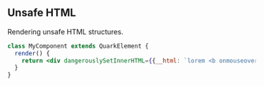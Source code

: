 ## Unsafe HTML

Rendering unsafe HTML structures.

```jsx
class MyComponent extends QuarkElement {
  render() {
    return <div dangerouslySetInnerHTML={{__html: `lorem <b onmouseover="alert('mouseover');">ipsum</b>`}}  />
  }
}
```

